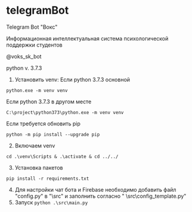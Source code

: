 # telegramBot

Telegram Bot "Вокс"

Информационная интеллектуальная система психологической поддержки студентов

@voks_sk_bot

python v. 3.7.3

1) Установить venv:
   Если python 3.7.3 основной

```shell
python.exe -m venv venv
```

Если python 3.7.3 в другом месте

```shell
C:\project\python373\python.exe -m venv venv
```

Если требуется обновить pip

```shell
python -m pip install --upgrade pip
```

2) Включаем venv

```shell
cd .\venv\Scripts & .\activate & cd ../../
```

3) Установка пакетов

```shell
pip install -r requirements.txt
```

4) Для настройки чат бота и Firebase необходимо добавить файл "config.py" в "\src" и заполнить согласно "
   \src\config_template.py"
5) Запуск `python .\src\main.py`
